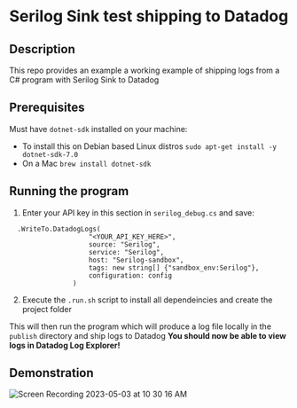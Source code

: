 
# Serilog Sink test shipping to Datadog

## Description
This repo provides an example a working example of shipping logs from a C# program with Serilog Sink to Datadog

## Prerequisites

Must have `dotnet-sdk` installed on your machine:
* To install this on Debian based Linux distros
```sudo apt-get install -y dotnet-sdk-7.0```
* On a Mac
```brew install dotnet-sdk```

## Running the program

1. Enter your API key in this section in `serilog_debug.cs` and save:
```
  .WriteTo.DatadogLogs(
                    "<YOUR_API_KEY_HERE>",
                    source: "Serilog",
                    service: "Serilog",
                    host: "Serilog-sandbox",
                    tags: new string[] {"sandbox_env:Serilog"},
                    configuration: config
                )

```

2. Execute the `.run.sh` script to install all dependeincies and create the project folder

This will then run the program which will produce a log file locally in the `publish` directory and ship logs to Datadog
**You should now be able to view logs in Datadog Log Explorer!**

## Demonstration

![Screen Recording 2023-05-03 at 10 30 16 AM](https://user-images.githubusercontent.com/49233513/235947999-b9af702e-0c54-4c5b-ac7d-ed761b498f2d.gif)

